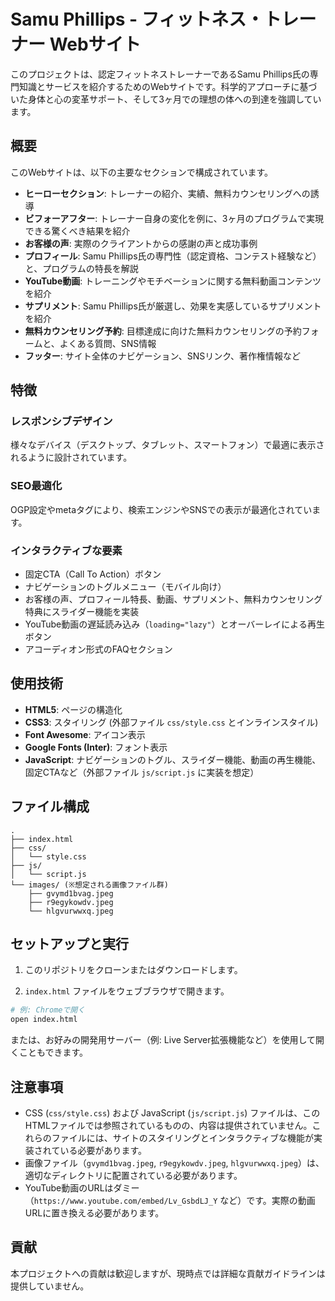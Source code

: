 # Samu Phillips - フィットネス・トレーナー Webサイト

このプロジェクトは、認定フィットネストレーナーであるSamu Phillips氏の専門知識とサービスを紹介するためのWebサイトです。科学的アプローチに基づいた身体と心の変革サポート、そして3ヶ月での理想の体への到達を強調しています。

## 概要

このWebサイトは、以下の主要なセクションで構成されています。

- **ヒーローセクション**: トレーナーの紹介、実績、無料カウンセリングへの誘導
- **ビフォーアフター**: トレーナー自身の変化を例に、3ヶ月のプログラムで実現できる驚くべき結果を紹介
- **お客様の声**: 実際のクライアントからの感謝の声と成功事例
- **プロフィール**: Samu Phillips氏の専門性（認定資格、コンテスト経験など）と、プログラムの特長を解説
- **YouTube動画**: トレーニングやモチベーションに関する無料動画コンテンツを紹介
- **サプリメント**: Samu Phillips氏が厳選し、効果を実感しているサプリメントを紹介
- **無料カウンセリング予約**: 目標達成に向けた無料カウンセリングの予約フォームと、よくある質問、SNS情報
- **フッター**: サイト全体のナビゲーション、SNSリンク、著作権情報など

## 特徴

### レスポンシブデザイン
様々なデバイス（デスクトップ、タブレット、スマートフォン）で最適に表示されるように設計されています。

### SEO最適化
OGP設定やmetaタグにより、検索エンジンやSNSでの表示が最適化されています。

### インタラクティブな要素
- 固定CTA（Call To Action）ボタン
- ナビゲーションのトグルメニュー（モバイル向け）
- お客様の声、プロフィール特長、動画、サプリメント、無料カウンセリング特典にスライダー機能を実装
- YouTube動画の遅延読み込み（`loading="lazy"`）とオーバーレイによる再生ボタン
- アコーディオン形式のFAQセクション

## 使用技術

- **HTML5**: ページの構造化
- **CSS3**: スタイリング (外部ファイル `css/style.css` とインラインスタイル)
- **Font Awesome**: アイコン表示
- **Google Fonts (Inter)**: フォント表示
- **JavaScript**: ナビゲーションのトグル、スライダー機能、動画の再生機能、固定CTAなど（外部ファイル `js/script.js` に実装を想定）

## ファイル構成

```
.
├── index.html
├── css/
│   └── style.css
├── js/
│   └── script.js
└── images/ (※想定される画像ファイル群)
    ├── gvymd1bvag.jpeg
    ├── r9egykowdv.jpeg
    └── hlgvurwwxq.jpeg
```

## セットアップと実行

1. このリポジトリをクローンまたはダウンロードします。

2. `index.html` ファイルをウェブブラウザで開きます。

```bash
# 例: Chromeで開く
open index.html
```

または、お好みの開発用サーバー（例: Live Server拡張機能など）を使用して開くこともできます。

## 注意事項

- CSS (`css/style.css`) および JavaScript (`js/script.js`) ファイルは、このHTMLファイルでは参照されているものの、内容は提供されていません。これらのファイルには、サイトのスタイリングとインタラクティブな機能が実装されている必要があります。
- 画像ファイル（`gvymd1bvag.jpeg`, `r9egykowdv.jpeg`, `hlgvurwwxq.jpeg`）は、適切なディレクトリに配置されている必要があります。
- YouTube動画のURLはダミー（`https://www.youtube.com/embed/Lv_GsbdLJ_Y` など）です。実際の動画URLに置き換える必要があります。

## 貢献

本プロジェクトへの貢献は歓迎しますが、現時点では詳細な貢献ガイドラインは提供していません。